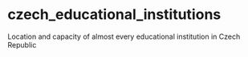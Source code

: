 # czech_educational_institutions
Location and capacity of almost every educational institution in Czech Republic
